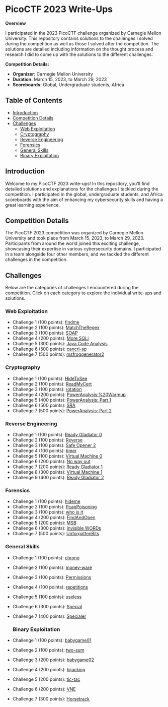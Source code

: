 # PicoCTF 2023 Write-Ups

**Overview**

I participated in the 2023 PicoCTF challenge organized by Carnegie Mellon University. This repository contains solutions to the challenges I solved during the competition as well as those I solved after the competition. The solutions are detailed including information on the thought process and research I did to come up with the solutions to the different challenges.

**Competition Details:**
- **Organizer:** Carnegie Mellon University
- **Duration:** March 15, 2023, to March 29, 2023
- **Scoreboards:** Global, Undergraduate students, Africa

## Table of Contents

- [Introduction](#introduction)
- [Competition Details](#competition-details)
- [Challenges](#challenges)
  - [Web Exploitation](#Web-Exploitation)
  - [Cryptography](#Cryptography)
  - [Reverse Engineering](#Reverse-Engineering)
  - [Forensics](#Forensics)
  - [General Skills](#General-Skills)
  - [Binary Exploitation](#Binary-Exploitation)

## Introduction

Welcome to my PicoCTF 2023 write-ups! In this repository, you'll find detailed solutions and explanations for the challenges I tackled during the competition. I participated in the global, undergraduate students, and Africa scoreboards with the aim of  enhancing my cybersecurity skills and having a great learning experience.

## Competition Details

The PicoCTF 2023 competition was organized by Carnegie Mellon University and took place from March 15, 2023, to March 29, 2023. Participants from around the world joined this exciting challenge, showcasing their expertise in various cybersecurity domains. I participated in a team alongside four other members, and we tackled the different challenges in the competition.

## Challenges

Below are the categories of challenges I encountered during the competition. Click on each category to explore the individual write-ups and solutions.

### Web Exploitation

- Challenge 1 (100 points): [findme](Web%20Exploitation/findme.md)
- Challenge 2 (100 points): [MatchTheRegex](Web%20Exploitation/MatchTheRegex.md)
- Challenge 3 (100 points): [SOAP](Web%20Exploitation/SOAP.md)
- Challenge 4 (200 points): [More SQLi](Web%20Exploitation/More%20SQLi.md)
- Challenge 5 (300 points): [Java Code Analysis](Web%20Exploitation/Java%20Code%20Analysis.md)
- Challenge 6 (500 points): [cancri-sp](Web%20Exploitation/cancri-sp.md)
- Challenge 7 (500 points): [msfroggenerator2](Web%20Exploitation/msfroggenerator2.md)

### Cryptography

- Challenge 1 (100 points): [HideToSee](Cryptography/HideToSee.md)
- Challenge 2 (100 points): [ReadMyCert](Cryptography/ReadMyCert.md)
- Challenge 3 (100 points): [rotation](Cryptography/rotation.md)
- Challenge 4 (200 points): [PowerAnalysis:%20Warmup](Cryptography/PowerAnalysis:%20Warmup.md)
- Challenge 5 (400 points): [PowerAnalysis: Part 1](Cryptography/PowerAnalysis:%20Part%201.md)
- Challenge 6 (500 points): [SRA](Cryptography/SRA.md)
- Challenge 7 (500 points): [PowerAnalysis: Part 2](Cryptography/PowerAnalysis:%20Part%202.md)

### Reverse Engineering

- Challenge 1 (100 points): [Ready Gladiator 0](Reverse%20Engineering/Ready%20Gladiator%200.md)
- Challenge 2 (100 points): [Reverse](Reverse%20Engineering/Reverse.md)
- Challenge 3 (100 points): [Safe Opener 2](Reverse%20Engineering/Safe%20Opener%202.md)
- Challenge 4 (100 points): [timer](Reverse%20Engineering/timer.md)
- Challenge 5 (100 points): [Virtual Machine 0](Reverse%20Engineering/Virtual%20Machine%200.md)
- Challenge 6 (200 points): [No way out](Reverse%20Engineering/No%20way%20out.md)
- Challenge 7 (200 points): [Ready Gladiator 1](Reverse%20Engineering/Ready%20Gladiator%201.md)
- Challenge 8 (300 points): [Virtual Machine 1](Reverse%20Engineering/Virtual%20Machine%201.md)
- Challenge 9 (400 points): [Ready Gladiator 2](Reverse%20Engineering/Ready%20Gladiator%202.md)


### Forensics

- Challenge 1 (100 points): [hideme](Forensics/hideme.md)
- Challenge 2 (100 points): [PcapPoisoning](Forensics/PcapPoisoning.md)
- Challenge 3 (100 points): [who is it](Forensics/who-is-it.md)
- Challenge 4 (200 points): [FindAndOpen](Forensics/FindAndOpen.md)
- Challenge 5 (200 points): [MSB](Forensics/MSB.md)
- Challenge 6 (300 points): [Invisible WORDs](Forensics/Invisible%20WORDs.md)
- Challenge 7 (500 points): [UnforgottenBits](UnforgottenBits.md)

### General Skills

- Challenge 1 (100 points): [chrono](General%20Skills/chrono.md)
- Challenge 2 (100 points): [money-ware](General%20Skills/money-ware.md)
- Challenge 3 (100 points): [Permissions](General%20Skills/Permissions.md)
- Challenge 4 (100 points): [repetitions](General%20Skills/repetitions.md)
- Challenge 5 (100 points): [useless](General%20Skills/useless.md)
- Challenge 6 (300 points): [Special](General%20Skills/Special.md)
- Challenge 7 (400 points): [Specialer](General%20Skills/Specialer.md)

  ### Binary Exploitation

- Challenge 1 (100 points): [babygame01](Binary%20Exploitation/babygame01.md)
- Challenge 2 (100 points): [two-sum](Binary%20Exploitation/two-sum.md)
- Challenge 3 (200 points): [babygame02](Binary%20Exploitation/babygame02.md)
- Challenge 4 (200 points): [hijacking](Binary%20Exploitation/hijacking.md)
- Challenge 5 (200 points): [tic-tac](Binary%20Exploitation/tic-tac.md)
- Challenge 6 (200 points): [VNE](Binary%20Exploitation/VNE.md)
- Challenge 7 (300 points): [Horsetrack](Binary%20Exploitation/Horsetrack.md)
